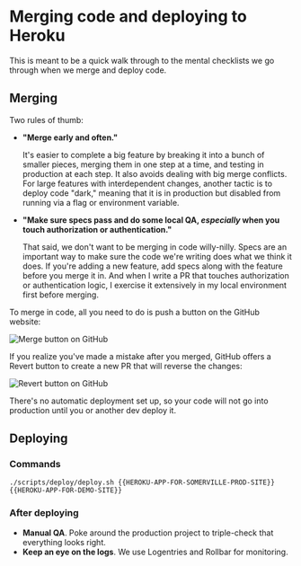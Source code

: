 
# Merging code and deploying to Heroku

This is meant to be a quick walk through to the mental checklists we go through when we merge and deploy code.

## Merging

Two rules of thumb:

+ **"Merge early and often."**

  It's easier to complete a big feature by breaking it into a bunch of smaller pieces, merging them in one step at a time, and testing in production at each step. It also avoids dealing with big merge conflicts.  For large features with interdependent changes, another tactic is to deploy code "dark," meaning that it is in production but disabled from running via a flag or environment variable.

+ **"Make sure specs pass and do some local QA, *especially* when you touch authorization or authentication."**

  That said, we don't want to be merging in code willy-nilly. Specs are an important way to make sure the code we're writing does what we think it does. If you're adding a new feature, add specs along with the feature before you merge it in. And when I write a PR that touches authorization or authentication logic, I exercise it extensively in my local environment first before merging.

To merge in code, all you need to do is push a button on the GitHub website:

![Merge button on GitHub](https://github.com/studentinsights/studentinsights/blob/master/docs/readme_images/merge-button.png)

If you realize you've made a mistake after you merged, GitHub offers a Revert button to create a new PR that will reverse the changes:

![Revert button on GitHub](https://github.com/studentinsights/studentinsights/blob/master/docs/readme_images/revert-button.png)

There's no automatic deployment set up, so your code will not go into production until you or another dev deploy it.

## Deploying

### Commands

```
./scripts/deploy/deploy.sh {{HEROKU-APP-FOR-SOMERVILLE-PROD-SITE}} {{HEROKU-APP-FOR-DEMO-SITE}}
```

### After deploying

+ **Manual QA**. Poke around the production project to triple-check that everything looks right.
+ **Keep an eye on the logs**. We use Logentries and Rollbar for monitoring.
